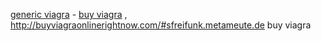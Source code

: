 <a href=http://buyviagraonlinerightnow.com/#bfreifunk.metameute.de>generic viagra</a> - <a href=http://buyviagraonlinerightnow.com/#afreifunk.metameute.de>buy viagra</a> , http://buyviagraonlinerightnow.com/#sfreifunk.metameute.de buy viagra